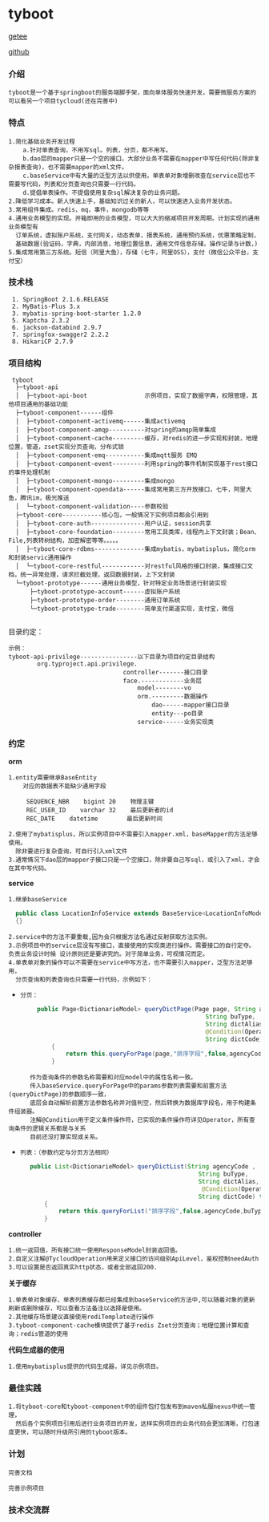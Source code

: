 # tyboot

[getee](https://gitee.com/magintursh/tyboot)

[github](https://github.com/magintursh/tyboot)

### 介绍

    tyboot是一个基于springboot的服务端脚手架，面向单体服务快速开发，需要微服务方案的可以看另一个项目tycloud(还在完善中)

### 特点

    1.简化基础业务开发过程
        a.针对单表查询，不用写sql。列表，分页，都不用写。
        b.dao层的mapper只是一个空的接口，大部分业务不需要在mapper中写任何代码(除非复杂报表查询)，也不需要mapper的xml文件。
        c.baseService中有大量的泛型方法以供使用，单表单对象增删改查在service层也不需要写代码，列表和分页查询也只需要一行代码。
        d.提倡单表操作。不提倡使用复杂sql解决复杂的业务问题。
    2.降低学习成本。新人快速上手，基础知识过关的新人，可以快速进入业务开发状态。
    3.常用组件集成。redis，mq，事件，mongodb等等
    4.通用业务模型的实现。开箱即用的业务模型，可以大大的缩减项目开发周期。计划实现的通用业务模型有
      订单系统，虚拟账户系统，支付网关，动态表单，报表系统，通用预约系统，优惠策略定制，
      基础数据(验证码，字典，内部消息，地理位置信息，通用文件信息存储，操作记录与计数，)
    5.集成常用第三方系统。短信（阿里大鱼），存储（七牛，阿里OSS），支付（微信公众平台，支付宝）

   ###  技术栈

     1. SpringBoot 2.1.6.RELEASE
     2. MyBatis-Plus 3.x
     3. mybatis-spring-boot-starter 1.2.0
     5. Kaptcha 2.3.2
     6. jackson-databind 2.9.7
     7. springfox-swagger2 2.2.2
     8. HikariCP 2.7.9

   ###  项目结构

  ~~~
   tyboot 
    ├─tyboot-api
    │  ├─tyboot-api-boot                示例项目，实现了数据字典，权限管理，其他项目通用的基础功能
    ├─tyboot-component------组件
    │  ├─tyboot-component-activemq------集成activemq
    │  ├─tyboot-component-amqp----------对spring的amqp简单集成
    │  ├─tyboot-component-cache---------缓存，对redis的进一步实现和封装，地理位置，管道，zset实现分页查询，分布式锁
    │  ├─tyboot-component-emq-----------集成mqtt服务 EMQ
    │  ├─tyboot-component-event---------利用spring的事件机制实现基于rest接口的事件处理机制
    │  ├─tyboot-component-mongo---------集成mongo
    │  ├─tyboot-component-opendata------集成常用第三方开放接口，七牛，阿里大鱼，腾讯im，极光推送
    │  └─tyboot-component-validation----参数校验
    ├─tyboot-core-----------核心包，一般情况下实例项目都会引用到
    │  ├─tyboot-core-auth---------------用户认证，session共享
    │  ├─tyboot-core-foundation---------常用工具类库，线程内上下文封装；Bean、File,列表转树结构，加密解密等等。。。。。
    │  ├─tyboot-core-rdbms--------------集成mybatis，mybatisplus，简化orm和封装servic通用操作
    │  └─tyboot-core-restful------------对restful风格的接口封装，集成接口文档，统一异常处理，请求拦截处理，返回数据封装，上下文封装
    └─tyboot-prototype------通用业务模型，针对特定业务场景进行封装实现
        ├─tyboot-prototype-account------虚拟账户系统
        ├─tyboot-prototype-order--------通用订单系统
        └─tyboot-prototype-trade--------简单支付渠道实现，支付宝，微信
   	    
  ~~~

   目录约定：

   	示例：
   	tyboot-api-privilege----------------以下目录为项目约定目录结构
      	    org.typroject.api.privilege.
      	                            controller-------接口目录 
      	                            face.------------业务层
      	                                model--------vo
      	                                orm.---------数据操作
      	                                    dao------mapper接口目录
      	                                    entity---po目录
      	                                service------业务实现类
   ###  约定

   **orm**

    1.entity需要继承BaseEntity
        对应的数据表不能缺少通用字段
     
         SEQUENCE_NBR    bigint	20    物理主键
         REC_USER_ID    varchar	32    最后更新者的id
         REC_DATE    datetime        最后更新时间
         
    2.使用了mybatisplus，所以实例项目中不需要引入mapper.xml，baseMapper的方法足够使用。
      除非要进行复杂查询，可自行引入xml文件 
    3.通常情况下dao层的mapper子接口只是一个空接口，除非要自己写sql，或引入了xml，才会在其中写代码。

   **service**
    
    1.继承baseService
  ```JAVA
    public class LocationInfoService extends BaseService<LocationInfoModel,LocationInfo,LocationInfoMapper> 
    {}
````
    2.service中的方法不要重载,因为会只根据方法名通过反射获取方法实例。
    3.示例项目中的service层没有写接口，直接使用的实现类进行操作。需要接口的自行定夺。负责业务设计时候 设计原则还是要讲究的。对于简单业务，可视情况而定。
    4.单表单对象的操作可以不需要在service中写方法，也不需要引入mapper，泛型方法足够用，
      分页查询和列表查询也只需要一行代码，示例如下：
-
      分页：
```java
        public Page<DictionarieModel> queryDictPage(Page page, String agencyCode ,
                                                       String buType,
                                                       String dictAlias,
                                                       @Condition(Operator.like) String dictName,
                                                       String dictCode) throws Exception
            {
                return this.queryForPage(page,"排序字段",false,agencyCode,buType,dictAlias,dictName,dictCode);
            }
```
          作为查询条件的参数名称需要和对应model中的属性名称一致。
          传入baseService.queryForPage中的params参数列表需要和前置方法(queryDictPage)的参数顺序一致，
          底层会自动解析前置方法参数名称并对值判空，然后转换为数据库字段名，用于构建条件组装器。
          注解@Condition用于定义条件操作符，已实现的条件操作符详见Operator，所有查询条件的逻辑关系都是与关系
          目前还没打算实现或关系。         
-
      列表：（参数约定与分页方法相同）
```java
      public List<DictionarieModel> queryDictList(String agencyCode ,
                                                     String buType,
                                                     String dictAlias,
                                                      @Condition(Operator.like)String dictName,
                                                     String dictCode) throws Exception
          {
              return this.queryForList("排序字段",false,agencyCode,buType,dictAlias,dictName,dictCode);
          }
```


   **controller**

    1.统一返回值，所有接口统一使用ResponseModel封装返回值。
    2.自定义注解@TycloudOperation用来定义接口的访问级别ApiLevel，鉴权控制needAuth
    3.可以设置是否返回真实http状态，或者全部返回200.

   **关于缓存**
    
    1.单表单对象缓存，单表列表缓存都已经集成到baseService的方法中,可以随着对象的更新刷新或删除缓存，可以查看方法备注以选择是使用。
    2.其他缓存场景建议直接使用rediTemplate进行操作
    3.tyboot-component-cache模块提供了基于redis Zset分页查询；地理位置计算和查询；redis管道的使用

   **代码生成器的使用**

    1.使用mybatisplus提供的代码生成器，详见示例项目。

   

   ###  最佳实践

    1.将tyboot-core和tyboot-component中的组件包打包发布到maven私服nexus中统一管理，
      然后各个实例项目引用后进行业务项目的开发，这样实例项目的业务代码会更加清晰，打包速度更快，可以随时升级所引用的tyboot版本。

### 计划

`完善文档`

`完善示例项目`

   ###  技术交流群

